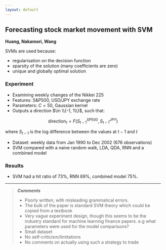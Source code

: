 ```yaml
---
layout: default
---
```


## Forecasting stock market movement with SVM 

**Huang, Nakamori, Wang**

SVMs are used because:

- regularisation on the decision function
- sparsity of the solution (many coefficients are zero)
- unique and globally optimal solution

### Experiment

- Examining weekly changes of the Nikkei 225
- Features: S&P500, USD/JPY exchange rate
- Parameters: $C=50$, Gaussian kernel
- Outputs a direction $\in \\{-1, 1\\}$, such that:

$$\text{direction}_t = F(S_{t-1}^{SP500}, S_{t-1}^{JPY})$$

where $S_{t-1}$ is the log difference between the values at $t-1$ and $t$

- Dataset: weekly data from Jan 1990 to Dec 2002 (676 observations)
- SVM compared with a naive random walk, LDA, QDA, RNN and a combined model

### Results

- SVM had a hit ratio of 73%, RNN 69%, combined model 75%.

---

> ***Comments***
> 
> - Poorly written, with misleading grammatical errors.
> - The bulk of the paper is standard SVM theory which could be copied from a textbook
> - Very vague experiment design, though this seems to be the industry standard for machine learning finance papers. e.g what parameters were used for the model comparisons?
> - Small dataset
> - No self-criticism/limitations
> - No comments on actually using such a strategy to trade



